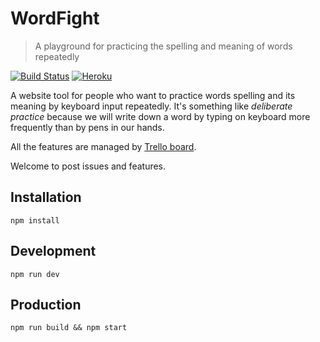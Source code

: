 # WordFight

> A playground for practicing the spelling and meaning of words repeatedly


[![Build Status](https://travis-ci.org/dqisme/wordfight.svg?branch=master)](https://travis-ci.org/dqisme/wordfight)
[![Heroku](http://heroku-badge.herokuapp.com/?app=angularjs-crypto&style=flat&svg=1)](https://wordfight.herokuapp.com)

A website tool for people who want to practice words spelling and its meaning by keyboard input repeatedly. It's something like *deliberate practice* because we will write down a word by typing on keyboard more frequently than by pens in our hands.

All the features are managed by [Trello board](https://trello.com/b/eSRW3uHC/website-story-board).

Welcome to post issues and features.

## Installation

`npm install`

## Development

`npm run dev`

## Production

`npm run build && npm start`
